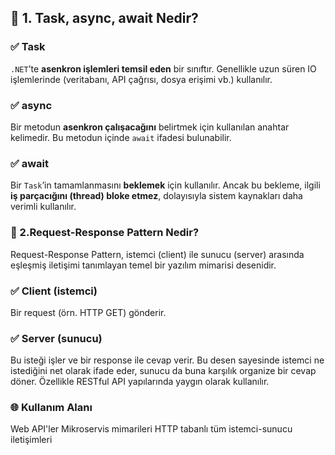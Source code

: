 
## 📌 1. Task, async, await Nedir?

### ✅ Task

`.NET`’te **asenkron işlemleri temsil eden** bir sınıftır. Genellikle uzun süren IO işlemlerinde (veritabanı, API çağrısı, dosya erişimi vb.) kullanılır.

### ✅ async

Bir metodun **asenkron çalışacağını** belirtmek için kullanılan anahtar kelimedir. Bu metodun içinde `await` ifadesi bulunabilir.

### ✅ await

Bir `Task`’in tamamlanmasını **beklemek** için kullanılır. Ancak bu bekleme, ilgili **iş parçacığını (thread) bloke etmez**, dolayısıyla sistem kaynakları daha verimli kullanılır.



### 📌 2.Request-Response Pattern Nedir?
Request-Response Pattern, istemci (client) ile sunucu (server) arasında eşleşmiş iletişimi tanımlayan temel bir yazılım mimarisi desenidir.

### ✅ Client (istemci)
Bir request (örn. HTTP GET) gönderir.

### ✅ Server (sunucu)
Bu isteği işler ve bir response ile cevap verir.
Bu desen sayesinde istemci ne istediğini net olarak ifade eder, sunucu da buna karşılık organize bir cevap döner. Özellikle RESTful API yapılarında yaygın olarak kullanılır.

### 🌐 Kullanım Alanı
  Web API'ler
  Mikroservis mimarileri
  HTTP tabanlı tüm istemci-sunucu iletişimleri

  



